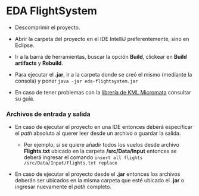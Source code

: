 # EDA FlightSystem

- Descomprimir el proyecto.

- Abrir la carpeta del proyecto en el IDE IntelliJ preferentemente, sino en Eclipse.

- Ir a la barra de herramientas, buscar la opción **Build**, clickear en **Build artifacts** y **Rebuild**.

- Para ejecutar el **.jar**, ir a la carpeta donde se creó el mismo (mediante la consola) y poner ```java -jar eda-flightsystem.jar```

- En caso de tener problemas con la [librería de KML Micromata](https://labs.micromata.de/projects/jak/faq.html) consultar su guía.

### Archivos de entrada y salida

- En caso de ejecutar el proyecto en una IDE entonces deberá especificar el *path* absoluto al querer leer desde un archivo o guardar la salida.
    * Por ejemplo, si se quiere añadir todos los vuelos desde archivo **Flights.txt** ubicado en la carpeta **/src/Data/Input** entonces se deberá ingresar el comando ```insert all flights /src/Data/Input/Flights.txt replace```

- En caso de ejecutar el proyecto desde el **.jar** entonces los archivos deberán ser ubicados en la misma carpeta que esté ubicado el **.jar** o ingresar nuevamente el *path* completo. 